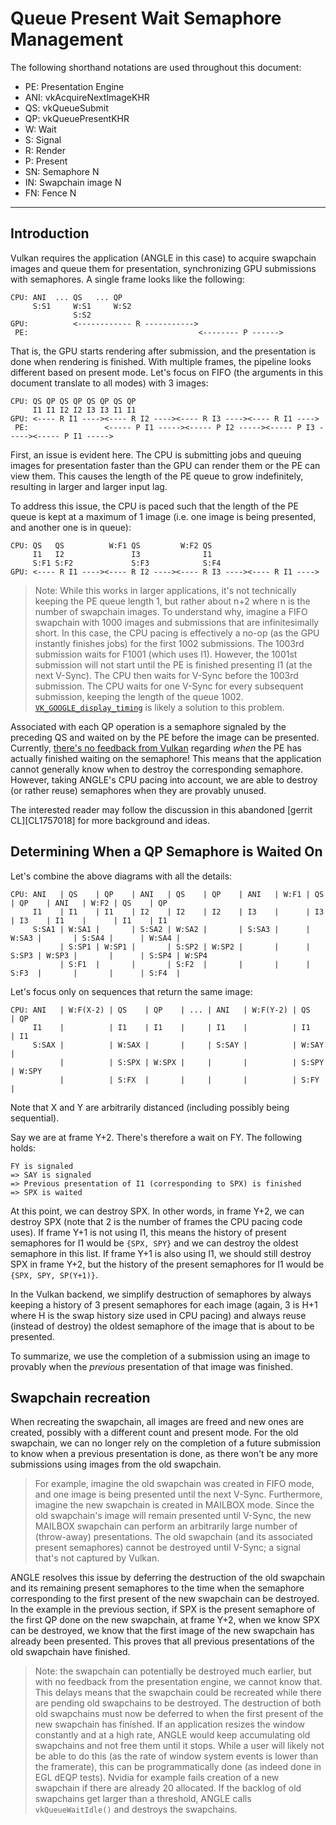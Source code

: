 # Queue Present Wait Semaphore Management

The following shorthand notations are used throughout this document:

- PE: Presentation Engine
- ANI: vkAcquireNextImageKHR
- QS: vkQueueSubmit
- QP: vkQueuePresentKHR
- W: Wait
- S: Signal
- R: Render
- P: Present
- SN: Semaphore N
- IN: Swapchain image N
- FN: Fence N

---

## Introduction

Vulkan requires the application (ANGLE in this case) to acquire swapchain images and queue them for
presentation, synchronizing GPU submissions with semaphores.  A single frame looks like the
following:

    CPU: ANI  ... QS   ... QP
         S:S1     W:S1     W:S2
                  S:S2
    GPU:          <------------ R ----------->
     PE:                                      <-------- P ------>

That is, the GPU starts rendering after submission, and the presentation is done when rendering is
finished.  With multiple frames, the pipeline looks different based on present mode.  Let's focus on
FIFO (the arguments in this document translate to all modes) with 3 images:

    CPU: QS QP QS QP QS QP QS QP
         I1 I1 I2 I2 I3 I3 I1 I1
    GPU: <---- R I1 ----><---- R I2 ----><---- R I3 ----><---- R I1 ---->
     PE:                 <----- P I1 -----><----- P I2 -----><----- P I3 -----><----- P I1 ----->

First, an issue is evident here.  The CPU is submitting jobs and queuing images for presentation
faster than the GPU can render them or the PE can view them.  This causes the length of the PE queue
to grow indefinitely, resulting in larger and larger input lag.

To address this issue, the CPU is paced such that the length of the PE queue is kept at a maximum of
1 image (i.e. one image is being presented, and another one is in queue):

    CPU: QS   QS          W:F1 QS         W:F2 QS
         I1   I2               I3              I1
         S:F1 S:F2             S:F3            S:F4
    GPU: <---- R I1 ----><---- R I2 ----><---- R I3 ----><---- R I1 ---->

> Note: While this works in larger applications, it's not technically keeping the PE queue length 1,
> but rather about n+2 where n is the number of swapchain images.  To understand why, imagine a FIFO
> swapchain with 1000 images and submissions that are infinitesimally short.  In this case, the CPU
> pacing is effectively a no-op (as the GPU instantly finishes jobs) for the first 1002 submissions.
> The 1003rd submission waits for F1001 (which uses I1).  However, the 1001st submission will not
> start until the PE is finished presenting I1 (at the next V-Sync).  The CPU then waits for V-Sync
> before the 1003rd submission.  The CPU waits for one V-Sync for every subsequent submission,
> keeping the length of the queue 1002.  [`VK_GOOGLE_display_timing`][DisplayTimingGOOGLE] is likely
> a solution to this problem.

Associated with each QP operation is a semaphore signaled by the preceding QS and waited on by the
PE before the image can be presented.  Currently, [there's no feedback from Vulkan][VulkanIssue1060]
regarding _when_ the PE has actually finished waiting on the semaphore!  This means that the
application cannot generally know when to destroy the corresponding semaphore.  However, taking
ANGLE's CPU pacing into account, we are able to destroy (or rather reuse) semaphores when they are
provably unused.

The interested reader may follow the discussion in this abandoned [gerrit CL][CL1757018] for more
background and ideas.

[DisplayTimingGOOGLE]: https://www.khronos.org/registry/vulkan/specs/1.1-extensions/man/html/VK_GOOGLE_display_timing.html
[VulkanIssue1060]: https://gitlab.khronos.org/vulkan/vulkan/issues/1060

## Determining When a QP Semaphore is Waited On

Let's combine the above diagrams with all the details:

    CPU: ANI   | QS    | QP    | ANI   | QS    | QP    | ANI   | W:F1 | QS    | QP    | ANI   | W:F2 | QS    | QP
         I1    | I1    | I1    | I2    | I2    | I2    | I3    |      | I3    | I3    | I1    |      | I1    | I1
         S:SA1 | W:SA1 |       | S:SA2 | W:SA2 |       | S:SA3 |      | W:SA3 |       | S:SA4 |      | W:SA4 |
               | S:SP1 | W:SP1 |       | S:SP2 | W:SP2 |       |      | S:SP3 | W:SP3 |       |      | S:SP4 | W:SP4
               | S:F1  |       |       | S:F2  |       |       |      | S:F3  |       |       |      | S:F4  |

Let's focus only on sequences that return the same image:

    CPU: ANI   | W:F(X-2) | QS    | QP    | ... | ANI   | W:F(Y-2) | QS    | QP
         I1    |          | I1    | I1    |     | I1    |          | I1    | I1
         S:SAX |          | W:SAX |       |     | S:SAY |          | W:SAY |
               |          | S:SPX | W:SPX |     |       |          | S:SPY | W:SPY
               |          | S:FX  |       |     |       |          | S:FY  |

Note that X and Y are arbitrarily distanced (including possibly being sequential).

Say we are at frame Y+2.  There's therefore a wait on FY.  The following holds:

    FY is signaled
    => SAY is signaled
    => Previous presentation of I1 (corresponding to SPX) is finished
    => SPX is waited

At this point, we can destroy SPX.  In other words, in frame Y+2, we can destroy SPX (note that 2 is
the number of frames the CPU pacing code uses).  If frame Y+1 is not using I1, this means the
history of present semaphores for I1 would be `{SPX, SPY}` and we can destroy the oldest semaphore
in this list.  If frame Y+1 is also using I1, we should still destroy SPX in frame Y+2, but the
history of the present semaphores for I1 would be `{SPX, SPY, SP(Y+1)}`.

In the Vulkan backend, we simplify destruction of semaphores by always keeping a history of 3
present semaphores for each image (again, 3 is H+1 where H is the swap history size used in CPU
pacing) and always reuse (instead of destroy) the oldest semaphore of the image that is about to be
presented.

To summarize, we use the completion of a submission using an image to provably when the *previous*
presentation of that image was finished.

## Swapchain recreation

When recreating the swapchain, all images are freed and new ones are created, possibly with a
different count and present mode.  For the old swapchain, we can no longer rely on the completion of
a future submission to know when a previous presentation is done, as there won't be any more
submissions using images from the old swapchain.

> For example, imagine the old swapchain was created in FIFO mode, and one image is being presented
> until the next V-Sync.  Furthermore, imagine the new swapchain is created in MAILBOX mode.  Since
> the old swapchain's image will remain presented until V-Sync, the new MAILBOX swapchain can
> perform an arbitrarily large number of (throw-away) presentations.  The old swapchain (and its
> associated present semaphores) cannot be destroyed until V-Sync; a signal that's not captured by
> Vulkan.

ANGLE resolves this issue by deferring the destruction of the old swapchain and its remaining
present semaphores to the time when the semaphore corresponding to the first present of the new
swapchain can be destroyed.  In the example in the previous section, if SPX is the present semaphore
of the first QP done on the new swapchain, at frame Y+2, when we know SPX can be destroyed, we know
that the first image of the new swapchain has already been presented.  This proves that all previous
presentations of the old swapchain have finished.

> Note: the swapchain can potentially be destroyed much earlier, but with no feedback from the
> presentation engine, we cannot know that.  This delays means that the swapchain could be recreated
> while there are pending old swapchains to be destroyed.  The destruction of both old swapchains
> must now be deferred to when the first present of the new swapchain has finished.  If an
> application resizes the window constantly and at a high rate, ANGLE would keep accumulating old
> swapchains and not free them until it stops.  While a user will likely not be able to do this (as
> the rate of window system events is lower than the framerate), this can be programmatically done
> (as indeed done in EGL dEQP tests).  Nvidia for example fails creation of a new swapchain if there
> are already 20 allocated.  If the backlog of old swapchains get larger than a threshold, ANGLE
> calls `vkQueueWaitIdle()` and destroys the swapchains.

